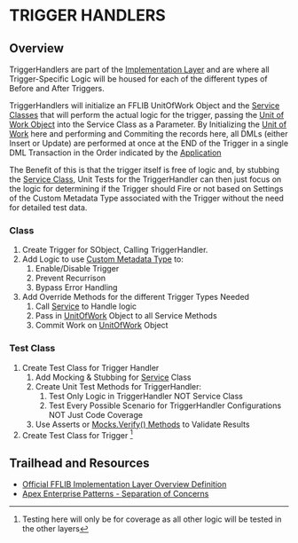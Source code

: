 # TRIGGER HANDLERS

## Overview

TriggerHandlers are part of the [Implementation Layer]() and are where all Trigger-Specific Logic will be housed for each of the different types of Before and After Triggers. 

TriggerHandlers will initialize an FFLIB UnitOfWork Object and the [Service Classes](/force-app/main/default/classes/FFLIB%20Examples/Services) that will perform the actual logic for the trigger, passing the [Unit of Work Object]() into the Service Class as a Parameter. By Initializing the [Unit of Work]() here and performing and Commiting the records here, all DMLs (either Insert or Update) are performed at once at the END of the Trigger in a single DML Transaction in the Order indicated by the [Application](/force-app/main/default/classes/FFLIB%20Examples/Application)

The Benefit of this is that the trigger itself is free of logic and, by stubbing the [Service Class](/force-app/main/default/classes/FFLIB%20Examples/Services), Unit Tests for the TriggerHandler can then just focus on the logic for determining if the Trigger should Fire or not based on Settings of the Custom Metadata Type associated with the Trigger without the need for detailed test data. 

### Class
1. Create Trigger for SObject, Calling TriggerHandler.
1. Add Logic to use [Custom Metadata Type](/force-app/main/default/objects) to:
    1. Enable/Disable Trigger
    1. Prevent Recurrison
    1. Bypass Error Handling
1. Add Override Methods for the different Trigger Types Needed
    1. Call [Service](/force-app/main/default/classes/FFLIB%20Examples/Services) to Handle logic
    1. Pass in [UnitOfWork]() Object to all Service Methods
    1. Commit Work on [UnitOfWork]() Object

### Test Class
1. Create Test Class for Trigger Handler
    1. Add Mocking & Stubbing for [Service](/force-app/main/default/classes/FFLIB%20Examples/Services) Class
    1. Create Unit Test Methods for TriggerHandler:
        1. Test Only Logic in TriggerHandler NOT Service Class
        2. Test Every Possible Scenario for TriggerHandler Configurations NOT Just Code Coverage
    1. Use Asserts or [Mocks.Verify() Methods](/force-app/main/default/classes/FFLIB%20Examples/Services/README.md#mocksverify-example-quick-reference) to Validate Results
1. Create Test Class for Trigger [^1]
    
[^1]: Testing here will only be for coverage as all other logic will be tested in the other layers

## Trailhead and Resources

- [Official FFLIB Implementation Layer Overview Definition](https://fflib.dev/docs/implementation-layer/overview)
- [Apex Enterprise Patterns - Separation of Concerns](http://wiki.developerforce.com/page/Apex_Enterprise_Patterns_-_Separation_of_Concerns)
